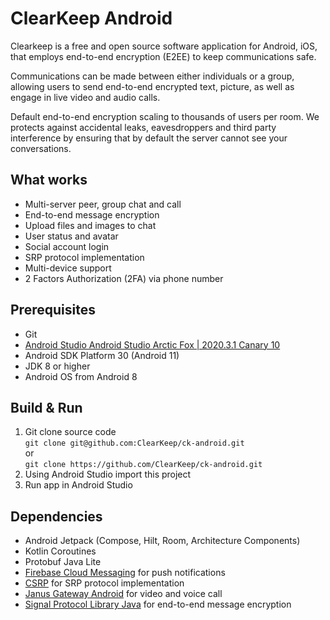 
# ClearKeep Android

Clearkeep is a free and open source software application for Android, iOS, that employs end-to-end encryption (E2EE) to keep communications safe.

Communications can be made between either individuals or a group, allowing users to send end-to-end encrypted text, picture, as well as engage in live video and audio calls.

Default end-to-end encryption scaling to thousands of users per room. We protects against accidental leaks, eavesdroppers and third party interference by ensuring that by default the server cannot see your conversations.

## What works

- Multi-server peer, group chat and call
- End-to-end message encryption
- Upload files and images to chat
- User status and avatar
- Social account login
- SRP protocol implementation
- Multi-device support
- 2 Factors Authorization (2FA) via phone number

## Prerequisites

- Git
- [Android Studio Android Studio Arctic Fox | 2020.3.1 Canary 10](https://developer.android.com/studio/archive)
- Android SDK Platform 30 (Android 11)
- JDK 8 or higher
- Android OS from Android 8

## Build & Run

1. Git clone source code    
   `git clone git@github.com:ClearKeep/ck-android.git`  
   or  
   `git clone https://github.com/ClearKeep/ck-android.git`
2. Using Android Studio import this project
3. Run app in Android Studio

## Dependencies

- Android Jetpack (Compose, Hilt, Room, Architecture Components)
- Kotlin Coroutines
- Protobuf Java Lite
- [Firebase Cloud Messaging](https://firebase.google.com/docs/cloud-messaging) for push notifications
- [CSRP](https://github.com/cocagne/csrp) for SRP protocol implementation
- [Janus Gateway Android](https://github.com/benwtrent/janus-gateway-android) for video and voice call
- [Signal Protocol Library Java](https://github.com/signalapp/libsignal-protocol-java) for end-to-end message encryption